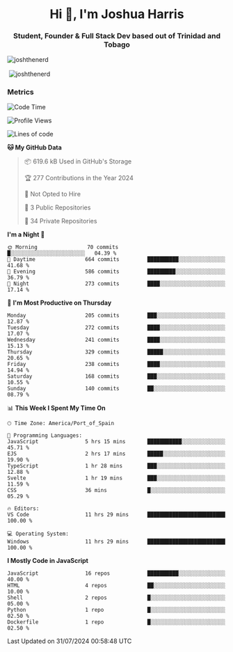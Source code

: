 <h1 align="center">Hi 👋, I'm Joshua Harris</h1>
<h3 align="center">Student, Founder & Full Stack Dev based out of Trinidad and Tobago</h3>

<p align="left"> <img src="https://komarev.com/ghpvc/?username=JoshTheDeveloperr" alt="joshthenerd" /> </p>

<p>&nbsp;<img align="center" src="https://github-readme-stats.vercel.app/api?username=JoshTheDeveloperr&show_icons=true&count_private=true" alt="joshthenerd" /></p>

### Metrics

<!--START_SECTION:waka-->
![Code Time](http://img.shields.io/badge/Code%20Time-870%20hrs%207%20mins-blue)

![Profile Views](http://img.shields.io/badge/Profile%20Views-10-blue)

![Lines of code](https://img.shields.io/badge/From%20Hello%20World%20I%27ve%20Written-3.4%20million%20lines%20of%20code-blue)

**🐱 My GitHub Data** 

> 📦 619.6 kB Used in GitHub's Storage 
 > 
> 🏆 277 Contributions in the Year 2024
 > 
> 🚫 Not Opted to Hire
 > 
> 📜 3 Public Repositories 
 > 
> 🔑 34 Private Repositories 
 > 
**I'm a Night 🦉** 

```text
🌞 Morning                70 commits          █░░░░░░░░░░░░░░░░░░░░░░░░   04.39 % 
🌆 Daytime                664 commits         ██████████░░░░░░░░░░░░░░░   41.68 % 
🌃 Evening                586 commits         █████████░░░░░░░░░░░░░░░░   36.79 % 
🌙 Night                  273 commits         ████░░░░░░░░░░░░░░░░░░░░░   17.14 % 
```
📅 **I'm Most Productive on Thursday** 

```text
Monday                   205 commits         ███░░░░░░░░░░░░░░░░░░░░░░   12.87 % 
Tuesday                  272 commits         ████░░░░░░░░░░░░░░░░░░░░░   17.07 % 
Wednesday                241 commits         ████░░░░░░░░░░░░░░░░░░░░░   15.13 % 
Thursday                 329 commits         █████░░░░░░░░░░░░░░░░░░░░   20.65 % 
Friday                   238 commits         ████░░░░░░░░░░░░░░░░░░░░░   14.94 % 
Saturday                 168 commits         ███░░░░░░░░░░░░░░░░░░░░░░   10.55 % 
Sunday                   140 commits         ██░░░░░░░░░░░░░░░░░░░░░░░   08.79 % 
```


📊 **This Week I Spent My Time On** 

```text
🕑︎ Time Zone: America/Port_of_Spain

💬 Programming Languages: 
JavaScript               5 hrs 15 mins       ███████████░░░░░░░░░░░░░░   45.71 % 
EJS                      2 hrs 17 mins       █████░░░░░░░░░░░░░░░░░░░░   19.90 % 
TypeScript               1 hr 28 mins        ███░░░░░░░░░░░░░░░░░░░░░░   12.88 % 
Svelte                   1 hr 19 mins        ███░░░░░░░░░░░░░░░░░░░░░░   11.59 % 
CSS                      36 mins             █░░░░░░░░░░░░░░░░░░░░░░░░   05.29 % 

🔥 Editors: 
VS Code                  11 hrs 29 mins      █████████████████████████   100.00 % 

💻 Operating System: 
Windows                  11 hrs 29 mins      █████████████████████████   100.00 % 
```

**I Mostly Code in JavaScript** 

```text
JavaScript               16 repos            ██████████░░░░░░░░░░░░░░░   40.00 % 
HTML                     4 repos             ██░░░░░░░░░░░░░░░░░░░░░░░   10.00 % 
Shell                    2 repos             █░░░░░░░░░░░░░░░░░░░░░░░░   05.00 % 
Python                   1 repo              █░░░░░░░░░░░░░░░░░░░░░░░░   02.50 % 
Dockerfile               1 repo              █░░░░░░░░░░░░░░░░░░░░░░░░   02.50 % 
```




 Last Updated on 31/07/2024 00:58:48 UTC
<!--END_SECTION:waka-->

